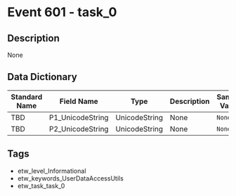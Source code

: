 # Event 601 - task_0

## Description
None

## Data Dictionary
|Standard Name|Field Name|Type|Description|Sample Value|
|---|---|---|---|---|
|TBD|P1_UnicodeString|UnicodeString|None|`None`|
|TBD|P2_UnicodeString|UnicodeString|None|`None`|

## Tags
* etw_level_Informational
* etw_keywords_UserDataAccessUtils
* etw_task_task_0